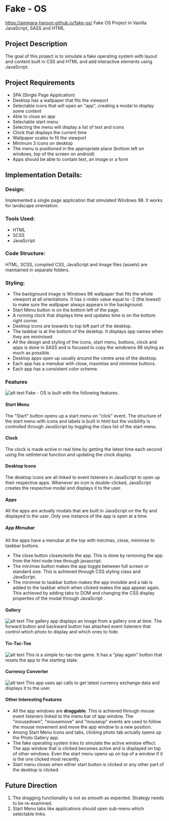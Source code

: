 # Fake - OS
https://ammara-haroon.github.io/fake-os/
Fake OS Project in Vanilla JavaScript, SASS and HTML

## Project Description

The goal of this project is to simulate a fake operating system with layout and content built in CSS and HTML and add interactive elements using JavaScript.

## Project Requirements

- SPA (Single Page Application)
- Desktop has a wallpaper that fits the viewport
- Selectable icons
  that will open an "app", creating a modal to display some content
- Able to close an app
- Selectable start menu
- Selecting the menu will display a list of text and icons
- Clock that displays the current time
- Wallpaper scales to fit the viewport
- Minimum 3 icons on desktop
- The menu is positioned in the appropriate place (bottom left on windows, top of the screen on android)
- Apps should be able to contain text, an image or a form

## Implementation Details:

### Design:

Implemented a single page application that simulated Windows 98. It works for landscape orientation.

### Tools Used:

- HTML
- SCSS
- JavaScript

### Code Structure:

HTML, SCSS, compiled CSS, JavaScript and Image files (assets) are maintained in separate folders.

### Styling:

- The background image is Windows 98 wallpaper that fits the whole viewport at all orientations. It has z-index value equal to -2 (the lowest) to make sure the wallpaper always appears in the background.
- Start Menu button is on the bottom left of the page.
- A running clock that displays time and updates time is on the bottom right corner.
- Desktop icons are towards to top left part of the desktop.
- The taskbar is at the bottom of the desktop. It displays app names when they are minimised.
- All the design and styling of the icons, start menu, buttons, clock and apps is done in SASS and is focused to copy the windowns 98 styling as much as possible.
- Desktop apps open up usually around the centre area of the desktop.
- Each app has a menubar with close, maximise and minimise buttons.
- Each app has a consistent color scheme.

### Features

![alt text](image.png)
Fake - OS is built with the following features.

#### Start Menu

The "Start" button opens up a start menu on "click" event. The structure of the start menu with icons and labels is built in html but the visibililty is controlled through JavaScript by toggling the class list of the start menu.

#### Clock

The clock is made active in real time by getting the latest time each second using the setInterval function and updating the clock display.

#### Desktop Icons

The desktop icons are all linked to event listeners in JavaScript to open up their respective apps. Whenever an icon is double-clicked, JavaScript creates the respective modal and displays it to the user.

#### Apps

All the apps are actually modals that are built in JavaScript on the fly and displayed to the user. Only one instance of the app is open at a time.

##### App Menubar

All the apps have a menubar at the top with min/max, close, minimise to taskbar buttons.

- The close button closes/exits the app. This is done by removing the app from the html node tree through javascript.
- The min/max button makes the app toggle between full screen or standard size. This is achieved through CSS styling class and JavaScript.
- The minimise to taskbar button makes the app invisible and a tab is added to the taskbar which when clicked makes the app appear again. This achieved by adding tabs to DOM and changing the CSS display properties of the modal through JavaScript .

#### Gallery

![alt text](image-1.png)
The gallery app displays an image from a gallery one at time. The forward button and backward button has attached event listeners that control which photo to display and which ones to hide.

#### Tic-Tac-Toe

![alt text](image-2.png)
This is a simple tic-tac-toe game. It has a "play again" button that resets the app to the starting state.

#### Currency Converter

![alt text](image-3.png)
This app uses api calls to get latest currency exchange data and displays it to the user.

#### Other Interesting Features

- All the app windows are **draggable**. This is achieved through mouse event listeners linked to the menu bar of app window. The "mousedown", "mousemove" and "mouseup" events are used to follow the mouse movement and move the app window to a new position.
- Among Start Menu icons and tabs, clicking photo tab actually opens up the Photo Gallery app.
- The fake operating system tries to simulate the active window effect. The app window that is clicked becomes active and is displayed on top of other windows. Even the start menu opens up on top of a window if it is the one clicked most recently.
- Start menu closes when either start button is clicked or any other part of the desktop is clicked.

## Future Direction

1. The dragging functionality is not as smooth as expected. Strategy needs to be re-examined.
2. Start Menu tabs like applications should open sub-menu which selectable links.
